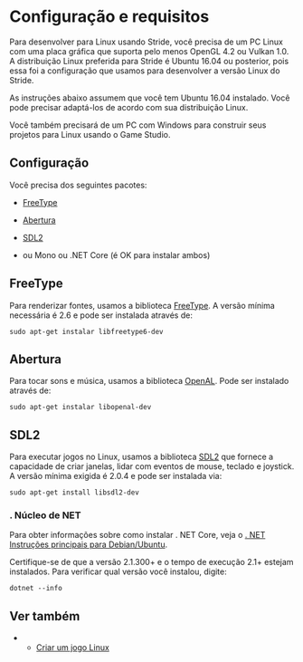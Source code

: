 # Configuração e requisitos

Para desenvolver para Linux usando Stride, você precisa de um PC Linux com uma placa gráfica que suporta pelo menos OpenGL 4.2 ou Vulkan 1.0. A distribuição Linux preferida para Stride é Ubuntu 16.04 ou posterior, pois essa foi a configuração que usamos para desenvolver a versão Linux do Stride.

As instruções abaixo assumem que você tem Ubuntu 16.04 instalado. Você pode precisar adaptá-los de acordo com sua distribuição Linux.

Você também precisará de um PC com Windows para construir seus projetos para Linux usando o Game Studio.

## Configuração

Você precisa dos seguintes pacotes:

* [FreeType](#freetype)

* [Abertura](#openal)

* [SDL2](#sdl2)

* ou Mono ou .NET Core (é OK para instalar ambos)

## FreeType

Para renderizar fontes, usamos a biblioteca [FreeType](https://www.freetype.org/). A versão mínima necessária é 2.6 e pode ser instalada através de:

```
sudo apt-get instalar libfreetype6-dev
```

## Abertura

Para tocar sons e música, usamos a biblioteca [OpenAL](https://www.openal.org/). Pode ser instalado através de:

```
sudo apt-get instalar libopenal-dev
```

## SDL2

Para executar jogos no Linux, usamos a biblioteca [SDL2](https://www.libsdl.org/) que fornece a capacidade de criar janelas, lidar com eventos de mouse, teclado e joystick. A versão mínima exigida é 2.0.4 e pode ser instalada via:

```
sudo apt-get install libsdl2-dev
```

### . Núcleo de NET

Para obter informações sobre como instalar . NET Core, veja o [. NET Instruções principais para Debian\/Ubuntu](https://docs.microsoft.com/en-us/dotnet/core/linux-prerequisites?tabs=netcore2x).

Certifique-se de que a versão 2.1.300+ e o tempo de execução 2.1+ estejam instalados. Para verificar qual versão você instalou, digite:

```
dotnet --info
```

## Ver também

* 
   * [Criar um jogo Linux](create-a-linux-game.md)
